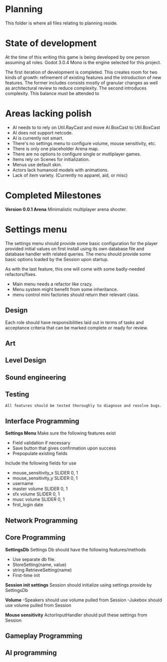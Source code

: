 # Planning

This folder is where all files relating to planning reside.

# State of development

At the time of this writing this game is being developed by
one person assuming all roles. Godot 3.0.4 Mono is the engine selected 
for this project.

The first iteration of development is completed. This creates room for
two kinds of growth: refinement of existing features and the introduction
of new features. The former includes consists mostly of granular changes
as well as architectural review to reduce complexity. The second introduces
complexity. This balance must be attended to 

# Areas lacking polish
- AI needs to to rely on Util.RayCast and move AI.BoxCast to Util.BoxCast
- AI does not support netcode.
- AI is currently not smart.
- There's no settings menu to configure volume, mouse sensitivity, etc.
- There is only one placeholder Arena map.
- There are no options to configure single or mutliplayer games.
- Items rely on Scenes for initialization.
- Menus use default skin.
- Actors lack humanoid models with animations.
- Lack of item variety. (Currently no apparel, aid, or misc)

# Completed Milestones

**Version 0.0.1 Arena**
Minimalistic multiplayer arena shooter.


# Settings menu

The settings menu should provide some basic configuration for the player provided initial values on
first install using its own database file and database handler with related queries. The menu should
provide some basic options loaded by the Session upon startup.

As with the last feature, this one will come with some badly-needed refactors/fixes.
- Main menu needs a refactor like crazy.
- Menu system might benefit from some inheritance.
- menu control mini factories should return their relevant class.

## Design
Each role should have responsibilities laid out in terms of tasks and acceptance
criteria that can be marked complete or ready for review.

## Art

## Level Design

## Sound engineering

## Testing
	All features should be tested thoroughly to diagnose and resolve bugs.

## Interface Programming
**Settings Menu**
Make sure the following features exist
- Field validation if necessary
- Save button that gives confirmation upon success
- Prepopulate existing fields

Include the following fields for use
- mouse_sensitivity_x SLIDER 0, 1
- mouse_sensitivity_y SLIDER 0, 1
- username
- master volume SLIDER 0, 1
- sfx volume SLIDER 0, 1
- musc volume SLIDER 0, 1
- first_login date


## Network Programming

## Core Programming

**SettingsDb**
Settings Db should have the following features/methods
- Use separate db file.
- StoreSetting(name, value)
- string RetrieveSetting(name)
- First-time init

**Session init settings**
Session should initialize using settings provide by SettingsDb

**Volume**
-Speakers should use volume pulled from Session
-Jukebox should use volume pulled from Session

**Mouse sensitivity**
ActorInputHandler should pull these settings from Session
## Gameplay Programming

## AI programming
